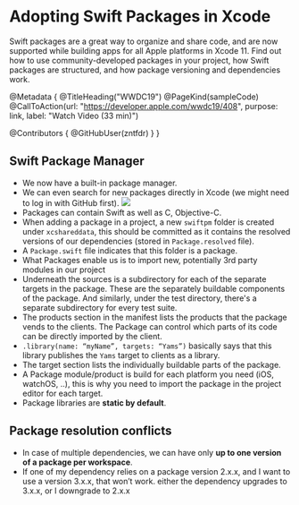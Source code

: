 # Adopting Swift Packages in Xcode

Swift packages are a great way to organize and share code, and are now supported while building apps for all Apple platforms in Xcode 11. Find out how to use community-developed packages in your project, how Swift packages are structured, and how package versioning and dependencies work.

@Metadata {
   @TitleHeading("WWDC19")
   @PageKind(sampleCode)
   @CallToAction(url: "https://developer.apple.com/wwdc19/408", purpose: link, label: "Watch Video (33 min)")

   @Contributors {
      @GitHubUser(zntfdr)
   }
}



## Swift Package Manager

- We now have a built-in package manager.
- We can even search for new packages directly in Xcode (we might need to log in with GitHub first).
![][Image]
- Packages can contain Swift as well as C, Objective-C.
- When adding a package in a project, a new `swiftpm` folder is created under `xcshareddata`, this should be committed as it contains the resolved versions of our dependencies (stored in `Package.resolved` file).
- A `Package.swift` file indicates that this folder is a package.
- What Packages enable us is to import new, potentially 3rd party modules in our project
- Underneath the sources is a subdirectory for each of the separate targets in the package. These are the separately buildable components of the package. And similarly, under the test directory, there's a separate subdirectory for every test suite. 
- The products section in the manifest lists the products that the package vends to the clients. The Package can control which parts of its code can be directly imported by the client. 
- `.library(name: “myName”, targets: “Yams”)` basically says that this library publishes the `Yams` target to clients as a library. 
- The target section lists the individually buildable parts of the package. 
- A Package module/product is build for each platform you need (iOS, watchOS, ..), this is why you need to import the package in the project editor for each target.
- Package libraries are **static by default**.

## Package resolution conflicts

- In case of multiple dependencies, we can have only **up to one version of a package per workspace**.
- If one of my dependency relies on a package version 2.x.x, and I want to use a version 3.x.x, that won’t work. either the dependency upgrades to 3.x.x, or I downgrade to 2.x.x


[Image]: WWDC19-408-menu